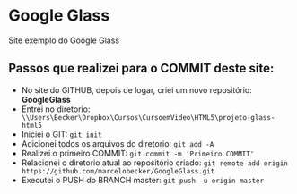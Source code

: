 # Google Glass
Site exemplo do Google Glass

## Passos que realizei para o COMMIT deste site:
- No site do GITHUB, depois de logar, criei um novo repositório: **GoogleGlass**
- Entrei no diretorio: ``` \\Users\Becker\Dropbox\Cursos\CursoemVideo\HTML5\projeto-glass-html5```
- Iniciei o GIT: ```git init```
- Adicionei todos os arquivos do diretorio: ```git add -A```
- Realizei o primeiro COMMIT: ```git commit -m 'Primeiro COMMIT'```
- Relacionei o diretorio atual ao repositório criado: ```git remote add origin https://github.com/marcelobecker/GoogleGlass.git```
- Executei o PUSH do BRANCH master: ```git push -u origin master```

